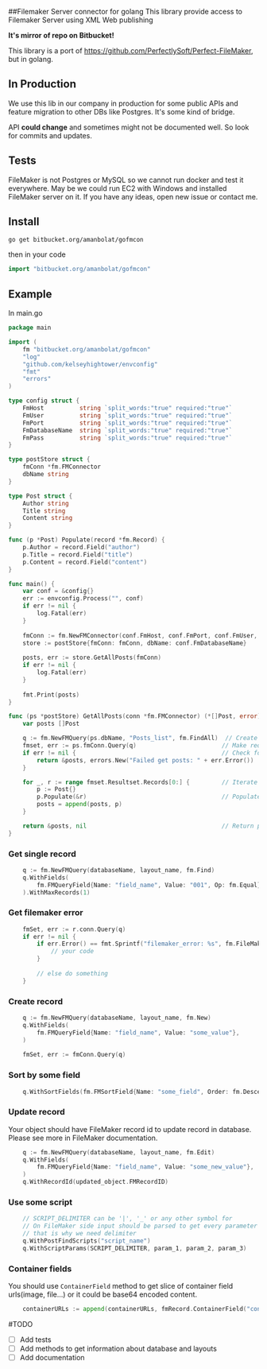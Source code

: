 ##Filemaker Server connector for golang
This library provide access to Filemaker Server using XML Web publishing

**It's mirror of repo on Bitbucket!** 

This library is a port of https://github.com/PerfectlySoft/Perfect-FileMaker, but in golang.

## In Production
We use this lib in our company in production for some public APIs and feature migration to other DBs like Postgres.
It's some kind of bridge.

API **could change** and sometimes might not be documented well. So look for commits and updates. 

## Tests
FileMaker is not Postgres or MySQL so we cannot run docker and test it everywhere. May be we could run EC2 with Windows and installed FileMaker server on it.
If you have any ideas, open new issue or contact me.

## Install

```
go get bitbucket.org/amanbolat/gofmcon
```
then in your code 
```go
import "bitbucket.org/amanbolat/gofmcon"
```

## Example


In main.go
```go
package main

import (
    fm "bitbucket.org/amanbolat/gofmcon"
    "log"
    "github.com/kelseyhightower/envconfig"
    "fmt"
    "errors"
)

type config struct {
    FmHost          string `split_words:"true" required:"true"`
    FmUser          string `split_words:"true" required:"true"`
    FmPort          string `split_words:"true" required:"true"`
    FmDatabaseName  string `split_words:"true" required:"true"`
    FmPass          string `split_words:"true" required:"true"`
}

type postStore struct {
    fmConn *fm.FMConnector
    dbName string
}

type Post struct {
    Author string
    Title string
    Content string
}

func (p *Post) Populate(record *fm.Record) {
    p.Author = record.Field("author")
    p.Title = record.Field("title")
    p.Content = record.Field("content")
}

func main() {
    var conf = &config{}
    err := envconfig.Process("", conf)
    if err != nil {
        log.Fatal(err)
    }
    
    fmConn := fm.NewFMConnector(conf.FmHost, conf.FmPort, conf.FmUser, conf.FmPass)
    store := postStore{fmConn: fmConn, dbName: conf.FmDatabaseName}
    
    posts, err := store.GetAllPosts(fmConn)
    if err != nil {                                    
        log.Fatal(err)
    }
    
    fmt.Print(posts)
}

func (ps *postStore) GetAllPosts(conn *fm.FMConnector) (*[]Post, error) {
	var posts []Post

	q := fm.NewFMQuery(ps.dbName, "Posts_list", fm.FindAll)  // Create query
	fmset, err := ps.fmConn.Query(q)                        // Make request with query
	if err != nil {                                         // Check for errors
		return &posts, errors.New("Failed get posts: " + err.Error())
	}

	for _, r := range fmset.Resultset.Records[0:] {         // Iterate through records
		p := Post{}
		p.Populate(&r)                                      // Populate it with record
		posts = append(posts, p)
	}

	return &posts, nil                                      // Return posts
}
```


### Get single record
```go
    q := fm.NewFMQuery(databaseName, layout_name, fm.Find)
    q.WithFields(
        fm.FMQueryField{Name: "field_name", Value: "001", Op: fm.Equal},
    ).WithMaxRecords(1)
```

### Get filemaker error
```go
    fmSet, err := r.conn.Query(q)
    if err != nil {
        if err.Error() == fmt.Sprintf("filemaker_error: %s", fm.FileMakerErrorCodes[401]) {
            // your code
        }
    
        // else do something
    }
```


### Create record
```go
    q := fm.NewFMQuery(databaseName, layout_name, fm.New)
    q.WithFields(
        fm.FMQueryField{Name: "field_name", Value: "some_value"},
    )
    
    fmSet, err := fmConn.Query(q)
```


### Sort by some field
```go
    q.WithSortFields(fm.FMSortField{Name: "some_field", Order: fm.Descending})
```

### Update record
Your object should have FileMaker record id to update record in database. Please see more in FileMaker documentation.
```go
    q := fm.NewFMQuery(databaseName, layout_name, fm.Edit)
    q.WithFields(
        fm.FMQueryField{Name: "field_name", Value: "some_new_value"},
    )
    q.WithRecordId(updated_object.FMRecordID)
```


### Use some script
```go
    // SCRIPT_DELIMITER can be '|', '_' or any other symbol for
    // On FileMaker side input should be parsed to get every parameter
    // that is why we need delimiter
    q.WithPostFindScripts("script_name")
    q.WithScriptParams(SCRIPT_DELIMITER, param_1, param_2, param_3)
```

### Container fields
You should use `ContainerField` method to get slice of container field urls(image, file...) or it could be base64 encoded content.
```go
    containerURLs := append(containerURLs, fmRecord.ContainerField("container_field_name")...)
```


#TODO

- [ ] Add tests
- [ ] Add methods to get information about database and layouts
- [ ] Add documentation 
